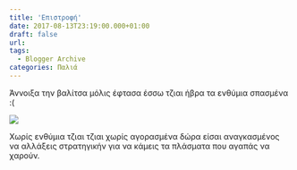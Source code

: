 ```yaml
---
title: 'Επιστροφή'
date: 2017-08-13T23:19:00.000+01:00
draft: false
url: 
tags:
  - Blogger Archive
categories: Παλιά
---
```


Άννοιξα την βαλίτσα μόλις έφτασα έσσω τζιαι ήβρα τα ενθύμια σπασμένα :(  
  
  
  

[![](https://blogger.googleusercontent.com/img/b/R29vZ2xl/AVvXsEis37b2MDf98k-O7eD8O1J9chaB_onKdzS1x0zb8zvqLUKGhJPog4GGBCnKsJH0r-KWva9iSbWWsyWvJXf7YUM4co61QdJIxScHEE77gYF794-hbYg9VLt8bb0OfhKRc7gkRC75XZxZN7A/s320/Capture+d%25E2%2580%2599e%25CC%2581cran+2017-08-12+a%25CC%2580+16.51.19.png)](https://blogger.googleusercontent.com/img/b/R29vZ2xl/AVvXsEis37b2MDf98k-O7eD8O1J9chaB_onKdzS1x0zb8zvqLUKGhJPog4GGBCnKsJH0r-KWva9iSbWWsyWvJXf7YUM4co61QdJIxScHEE77gYF794-hbYg9VLt8bb0OfhKRc7gkRC75XZxZN7A/s1600/Capture+d%25E2%2580%2599e%25CC%2581cran+2017-08-12+a%25CC%2580+16.51.19.png)

  

  

  

  

  

  

Χωρίς ενθύμια τζιαι τζιαι χωρίς αγορασμένα δώρα είσαι αναγκασμένος να αλλάξεις στρατηγικήν για να κάμεις τα πλάσματα που αγαπάς να χαρούν.
